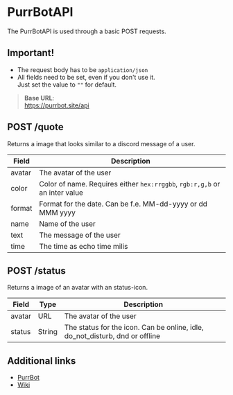 # PurrBotAPI
The PurrBotAPI is used through a basic POST requests.

## Important!
* The request body has to be `application/json`
* All fields need to be set, even if you don't use it.  
Just set the value to `""` for default.

> **Base URL**:  
> https://purrbot.site/api

## POST /quote
Returns a image that looks similar to a discord message of a user.

Field  | Description                                                                |
------ | -------------------------------------------------------------------------- |
avatar | The avatar of the user                                                     |
color  | Color of name. Requires either `hex:rrggbb`, `rgb:r,g,b` or an inter value |
format | Format for the date. Can be f.e. MM-dd-yyyy or dd MMM yyyy                 |
name   | Name of the user                                                           |
text   | The message of the user                                                    |
time   | The time as echo time milis                                                |

## POST /status
Returns a image of an avatar with an status-icon.

Field  | Type           | Description                                                                  |
------ | -------------- | ---------------------------------------------------------------------------- |
avatar | URL            | The avatar of the user                                                       |
status | String         | The status for the icon. Can be online, idle, do_not_disturb, dnd or offline |                                                                  |

## Additional links
* [PurrBot](https://github.com/Andre601/PurrBot)
* [Wiki](https://github.com/Andre601/PurrBot/wiki)
